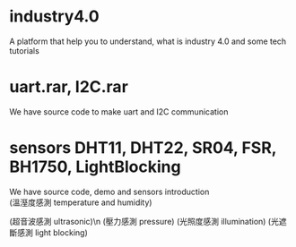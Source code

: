 # industry4.0
A platform that help you to understand, what is industry 4.0 and some tech tutorials 

# uart.rar, I2C.rar
We have source code to make uart and I2C communication

# sensors DHT11, DHT22, SR04, FSR, BH1750, LightBlocking
We have source code, demo and sensors introduction  
(溫溼度感測 temperature and humidity)

(超音波感測 ultrasonic)\n
(壓力感測 pressure)
(光照度感測 illumination)
(光遮斷感測 light blocking)
